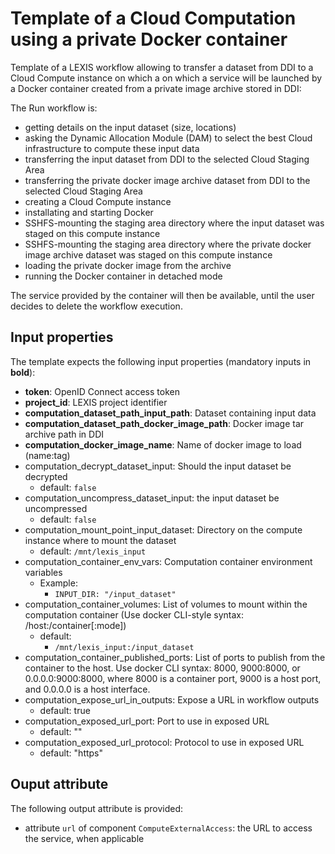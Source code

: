 # Template of a Cloud Computation using a private Docker container

Template of a LEXIS workflow allowing to transfer a dataset from DDI to a Cloud
Compute instance on which a on which a service will be launched by a Docker container created from a private image archive stored in DDI:

The Run workflow is:
* getting details on the input dataset (size, locations)
* asking the Dynamic Allocation Module (DAM) to select the best Cloud infrastructure to compute these input data
* transferring the input dataset from DDI to the selected Cloud Staging Area
* transferring the private docker image archive dataset from DDI to the selected Cloud Staging Area
* creating a Cloud Compute instance
* installating and starting Docker
* SSHFS-mounting the staging area directory where the input dataset was staged on this compute instance
* SSHFS-mounting the staging area directory where the private docker image archive dataset was staged on this compute instance
* loading the private docker image from the archive
* running the Docker container in detached mode

The service provided by the container will then be available, until the user decides to delete the workflow execution.

## Input properties

The template expects the following input properties (mandatory inputs in **bold**):
*  **token**: OpenID Connect access token
* **project_id**: LEXIS project identifier
* **computation_dataset_path_input_path**: Dataset containing input data
* **computation_dataset_path_docker_image_path**: Docker image tar archive path in DDI
* **computation_docker_image_name**: Name of docker image to load (name:tag)
* computation_decrypt_dataset_input: Should the input dataset be decrypted
  * default: `false`
* computation_uncompress_dataset_input: the input dataset be uncompressed
  * default: `false`
* computation_mount_point_input_dataset: Directory on the compute instance where to mount the dataset
  * default: `/mnt/lexis_input`
* computation_container_env_vars: Computation container environment variables
  * Example:
    * `INPUT_DIR: "/input_dataset"`
* computation_container_volumes: List of volumes to mount within the computation container (Use docker CLI-style syntax: /host:/container[:mode])
  * default:
    * `/mnt/lexis_input:/input_dataset`
* computation_container_published_ports: List of ports to publish from the container to the host. Use docker CLI syntax: 8000, 9000:8000, or 0.0.0.0:9000:8000, where 8000 is a container port, 9000 is a host port, and 0.0.0.0 is a host interface.
* computation_expose_url_in_outputs: Expose a URL in workflow outputs
  * default: true
* computation_exposed_url_port: Port to use in exposed URL
  * default: ""
* computation_exposed_url_protocol: Protocol to use in exposed URL
  * default: "https"

## Ouput attribute

The following output attribute is provided:
* attribute `url` of component `ComputeExternalAccess`: the URL to access the service, when applicable
